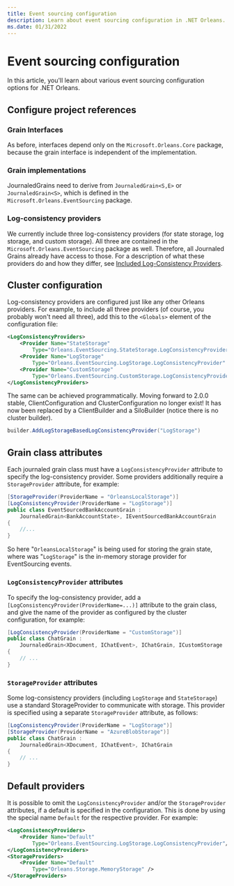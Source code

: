 ```yaml
---
title: Event sourcing configuration
description: Learn about event sourcing configuration in .NET Orleans.
ms.date: 01/31/2022
---
```


# Event sourcing configuration

In this article, you'll learn about various event sourcing configuration options for .NET Orleans.

## Configure project references

### Grain Interfaces

As before, interfaces depend only on the `Microsoft.Orleans.Core` package, because the grain interface is independent of the implementation.

### Grain implementations

JournaledGrains need to derive from `JournaledGrain<S,E>` or `JournaledGrain<S>`, which is defined in the `Microsoft.Orleans.EventSourcing` package.

### Log-consistency providers

We currently include three log-consistency providers (for state storage, log storage, and custom storage). All three are contained in the `Microsoft.Orleans.EventSourcing` package as well. Therefore, all Journaled Grains already have access to those. For a description of what these providers do and how they differ, see [Included Log-Consistency Providers](log_consistency_providers.md).

## Cluster configuration

Log-consistency providers are configured just like any other Orleans providers.
For example, to include all three providers (of course, you probably won't need all three), add this to the `<Globals>` element of the configuration file:

```xml
<LogConsistencyProviders>
    <Provider Name="StateStorage"
        Type="Orleans.EventSourcing.StateStorage.LogConsistencyProvider" />
    <Provider Name="LogStorage"
        Type="Orleans.EventSourcing.LogStorage.LogConsistencyProvider" />
    <Provider Name="CustomStorage"
        Type="Orleans.EventSourcing.CustomStorage.LogConsistencyProvider" />
</LogConsistencyProviders>
```

The same can be achieved programmatically. Moving forward to 2.0.0 stable, ClientConfiguration and ClusterConfiguration no longer exist! It has now been replaced by a ClientBuilder and a SiloBuilder (notice there is no cluster builder).

```csharp
builder.AddLogStorageBasedLogConsistencyProvider("LogStorage")
```

## Grain class attributes

Each journaled grain class must have a `LogConsistencyProvider` attribute to specify the log-consistency provider. Some providers additionally require a `StorageProvider` attribute, for example:

```csharp
[StorageProvider(ProviderName = "OrleansLocalStorage")]
[LogConsistencyProvider(ProviderName = "LogStorage")]
public class EventSourcedBankAccountGrain :
    JournaledGrain<BankAccountState>, IEventSourcedBankAccountGrain
{
    //...
}
```

So here "`OrleansLocalStorage`" is being used for storing the grain state, where was "`LogStorage`" is the in-memory storage provider for EventSourcing events.

### `LogConsistencyProvider` attributes

To specify the log-consistency provider, add a `[LogConsistencyProvider(ProviderName=...)]` attribute to the grain class, and give the name of the provider as configured by the cluster configuration, for example:

```csharp
[LogConsistencyProvider(ProviderName = "CustomStorage")]
public class ChatGrain :
    JournaledGrain<XDocument, IChatEvent>, IChatGrain, ICustomStorage
{
    // ...
}
```

### `StorageProvider` attributes

Some log-consistency providers (including `LogStorage` and `StateStorage`) use a standard StorageProvider to communicate with storage. This provider is specified using a separate `StorageProvider` attribute, as follows:

```csharp
[LogConsistencyProvider(ProviderName = "LogStorage")]
[StorageProvider(ProviderName = "AzureBlobStorage")]
public class ChatGrain :
    JournaledGrain<XDocument, IChatEvent>, IChatGrain
{
    // ...
}
```

## Default providers

It is possible to omit the `LogConsistencyProvider` and/or the `StorageProvider` attributes, if a default is specified in the configuration. This is done by using the special name `Default` for the respective provider. For example:

```xml
<LogConsistencyProviders>
    <Provider Name="Default"
        Type="Orleans.EventSourcing.LogStorage.LogConsistencyProvider"/>
</LogConsistencyProviders>
<StorageProviders>
    <Provider Name="Default"
        Type="Orleans.Storage.MemoryStorage" />
</StorageProviders>
```
